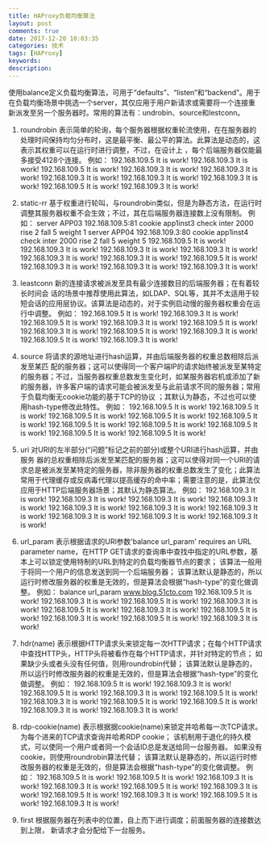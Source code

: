 ```yaml
---
title: HAProxy负载均衡算法
layout: post
comments: true
date: 2017-12-20 10:03:35
categories: 技术
tags: [HAProxy]
keywords:
description:
---
```

使用balance定义负载均衡算法，可用于“defaults”、“listen”和“backend”。用于在负载均衡场景中挑选一个server，其仅应用于用户新请求或需要将一个连接重新派发至另一个服务器时。常用的算法有：undrobin、source和lestconn。

<!-- more -->

1. roundrobin
表示简单的轮询，每个服务器根据权重轮流使用，在在服务器的处理时间保持均匀分布时，这是最平衡、最公平的算法。此算法是动态的，这表示其权重可以在运行时进行调整，不过，在设计上 ，每个后端服务器仅能最多接受4128个连接。
例如：
192.168.109.5  It is work!
192.168.109.3 It is work!
192.168.109.5  It is work!
192.168.109.3 It is work!
192.168.109.3 It is work!
192.168.109.3 It is work!
192.168.109.3 It is work!
192.168.109.3 It is work!
192.168.109.5  It is work!
192.168.109.3 It is work!

2. static-rr
基于权重进行轮叫，与roundrobin类似，但是为静态方法，在运行时调整其服务器权重不会生效；不过，其在后端服务器连接数上没有限制。
例如：
server APP03 192.168.109.5:81 cookie app1inst3 check inter 2000 rise 2 fall 5  weight 1
server APP04 192.168.109.3:80 cookie app1inst4 check inter 2000 rise 2 fall 5  weight 5
192.168.109.5  It is work!
192.168.109.3 It is work!
192.168.109.3 It is work!
192.168.109.3 It is work!
192.168.109.3 It is work!
192.168.109.3 It is work!
192.168.109.5  It is work!
192.168.109.3 It is work!
192.168.109.3 It is work!
192.168.109.3 It is work!

3. leastconn
新的连接请求被派发至具有最少连接数目的后端服务器；在有着较长时间会 话的场景中推荐使用此算法，如LDAP、SQL等，其并不太适用于较短会话的应用层协议。该算法是动态的，对于实例启动慢的服务器权重会在运行中调整。
例如：
192.168.109.5  It is work!
192.168.109.3 It is work!
192.168.109.5  It is work!
192.168.109.3 It is work!
192.168.109.5  It is work!
192.168.109.3 It is work!
192.168.109.5  It is work!
192.168.109.3 It is work!
192.168.109.5  It is work!
192.168.109.3 It is work!

4. source
将请求的源地址进行hash运算，并由后端服务器的权重总数相除后派发至某匹 配的服务器；这可以使得同一个客户端IP的请求始终被派发至某特定的服务器；不过，当服务器权重总数发生变化时，如某服务器宕机或添加了新的服务器，许多客户端的请求可能会被派发至与此前请求不同的服务器；常用于负载均衡无cookie功能的基于TCP的协议 ；其默认为静态，不过也可以使用hash-type修改此特性。
例如：
192.168.109.5  It is work!
192.168.109.5  It is work!
192.168.109.5  It is work!
192.168.109.5  It is work!
192.168.109.5  It is work!
192.168.109.5  It is work!
192.168.109.5  It is work!
192.168.109.5  It is work!
192.168.109.5  It is work!
192.168.109.5  It is work!

5. uri
对URI的左半部分(“问题”标记之前的部分)或整个URI进行hash运算，并由服务 器的总权重相除后派发至某匹配的服务器；这可以使得对同一个URI的请求总是被派发至某特定的服务器，除非服务器的权重总数发生了变化；此算法常用于代理缓存或反病毒代理以提高缓存的命中率；需要注意的是，此算法仅应用于HTTP后端服务器场景；其默认为静态算法。
例如：
192.168.109.3 It is work!
192.168.109.3 It is work!
192.168.109.3 It is work!
192.168.109.3 It is work!
192.168.109.3 It is work!
192.168.109.3 It is work!
192.168.109.3 It is work!
192.168.109.3 It is work!
192.168.109.3 It is work!
192.168.109.3 It is work!

6. url_param
表示根据请求的URl参数'balance url_param' requires an URL parameter name，在HTTP GET请求的查询串中查找<param>中指定的URL参数，基本上可以锁定使用特制的URL到特定的负载均衡器节点的要求；
该算法一般用于将同一个用户的信息发送到同一个后端服务器；
该算法默认是静态的，所以运行时修改服务器的权重是无效的，但是算法会根据“hash-type”的变化做调整。
例如：
balance url_param www.blog.51cto.com
192.168.109.5  It is work!
192.168.109.3 It is work!
192.168.109.5  It is work!
192.168.109.3 It is work!
192.168.109.5  It is work!
192.168.109.3 It is work!
192.168.109.5  It is work!
192.168.109.3 It is work!
192.168.109.5  It is work!
192.168.109.3 It is work!

7. hdr(name)
表示根据HTTP请求头来锁定每一次HTTP请求；在每个HTTP请求中查找HTTP头<name>，HTTP头<name>将被看作在每个HTTP请求，并针对特定的节点；
如果缺少头或者头没有任何值，则用roundrobin代替；
该算法默认是静态的，所以运行时修改服务器的权重是无效的，但是算法会根据“hash-type”的变化做调整。
例如：
192.168.109.5  It is work!
192.168.109.3 It is work!
192.168.109.5  It is work!
192.168.109.3 It is work!
192.168.109.5  It is work!
192.168.109.3 It is work!
192.168.109.5  It is work!
192.168.109.5  It is work!
192.168.109.3 It is work!
192.168.109.3 It is work!

8. rdp-cookie(name)
表示根据据cookie(name)来锁定并哈希每一次TCP请求。为每个进来的TCP请求查询并哈希RDP cookie<name>；
该机制用于退化的持久模式，可以使同一个用户或者同一个会话ID总是发送给同一台服务器。
如果没有cookie，则使用roundrobin算法代替；
该算法默认是静态的，所以运行时修改服务器的权重是无效的，但是算法会根据“hash-type”的变化做调整。
例如：
192.168.109.5  It is work!
192.168.109.5  It is work!
192.168.109.3 It is work!
192.168.109.3 It is work!
192.168.109.5  It is work!
192.168.109.3 It is work!
192.168.109.5  It is work!
192.168.109.3 It is work!
192.168.109.5  It is work!
192.168.109.3 It is work!

9. first
根据服务器在列表中的位置，自上而下进行调度；前面服务器的连接数达到上限， 新请求才会分配给下一台服务。